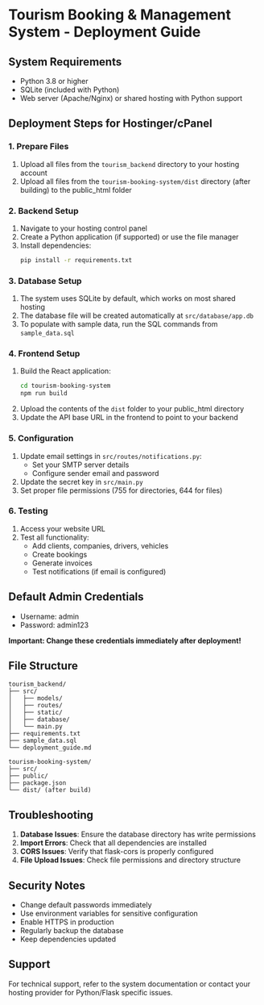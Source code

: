 # Tourism Booking & Management System - Deployment Guide

## System Requirements
- Python 3.8 or higher
- SQLite (included with Python)
- Web server (Apache/Nginx) or shared hosting with Python support

## Deployment Steps for Hostinger/cPanel

### 1. Prepare Files
1. Upload all files from the `tourism_backend` directory to your hosting account
2. Upload all files from the `tourism-booking-system/dist` directory (after building) to the public_html folder

### 2. Backend Setup
1. Navigate to your hosting control panel
2. Create a Python application (if supported) or use the file manager
3. Install dependencies:
   ```bash
   pip install -r requirements.txt
   ```

### 3. Database Setup
1. The system uses SQLite by default, which works on most shared hosting
2. The database file will be created automatically at `src/database/app.db`
3. To populate with sample data, run the SQL commands from `sample_data.sql`

### 4. Frontend Setup
1. Build the React application:
   ```bash
   cd tourism-booking-system
   npm run build
   ```
2. Upload the contents of the `dist` folder to your public_html directory
3. Update the API base URL in the frontend to point to your backend

### 5. Configuration
1. Update email settings in `src/routes/notifications.py`:
   - Set your SMTP server details
   - Configure sender email and password
2. Update the secret key in `src/main.py`
3. Set proper file permissions (755 for directories, 644 for files)

### 6. Testing
1. Access your website URL
2. Test all functionality:
   - Add clients, companies, drivers, vehicles
   - Create bookings
   - Generate invoices
   - Test notifications (if email is configured)

## Default Admin Credentials
- Username: admin
- Password: admin123

**Important: Change these credentials immediately after deployment!**

## File Structure
```
tourism_backend/
├── src/
│   ├── models/
│   ├── routes/
│   ├── static/
│   ├── database/
│   └── main.py
├── requirements.txt
├── sample_data.sql
└── deployment_guide.md

tourism-booking-system/
├── src/
├── public/
├── package.json
└── dist/ (after build)
```

## Troubleshooting
1. **Database Issues**: Ensure the database directory has write permissions
2. **Import Errors**: Check that all dependencies are installed
3. **CORS Issues**: Verify that flask-cors is properly configured
4. **File Upload Issues**: Check file permissions and directory structure

## Security Notes
- Change default passwords immediately
- Use environment variables for sensitive configuration
- Enable HTTPS in production
- Regularly backup the database
- Keep dependencies updated

## Support
For technical support, refer to the system documentation or contact your hosting provider for Python/Flask specific issues.

